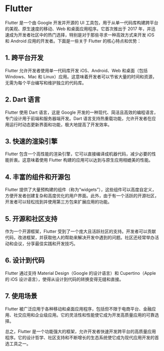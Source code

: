 # Flutter

Flutter 是一个由 Google 开发并开源的 UI 工具包，用于从单一代码库构建跨平台的美观、原生速度的移动、Web 和桌面应用程序。它首次推出于 2017 年，并迅速成为开发者社区中的热门选择，特别是对于那些寻求一种高效方式来开发 iOS 和 Android 应用的开发者。下面是一些关于 Flutter 的核心特点和优势：

## 1. 跨平台开发

Flutter 允许开发者使用单一代码库开发 iOS、Android、Web 和桌面（包括 Windows、Mac 和 Linux）应用。这意味着开发者可以节省大量的时间和资源，无需为每个平台编写和维护独立的代码库。

## 2. Dart 语言

Flutter 使用 Dart 语言，这是 Google 开发的一种现代、简洁且高效的编程语言，专门设计用于前端和服务器端开发。Dart 语言支持热重载功能，允许开发者在应用运行时动态更新界面和功能，极大地提高了开发效率。

## 3. 快速的渲染引擎

Flutter 包含一个高性能的渲染引擎，它可以直接编译成机器代码，减少必要的性能折衷。这意味着使用 Flutter 构建的应用可以达到与原生应用相媲美的性能。

## 4. 丰富的组件和开源包

Flutter 提供了大量预构建的组件（称为“widgets”），这些组件可以高度自定义，方便开发者创建复杂和高度优化的用户界面。此外，由于有一个活跃的开源社区，开发者可以轻松找到并使用第三方包来扩展应用的功能。

## 5. 开源和社区支持

作为一个开源框架，Flutter 受到了一个庞大且活跃社区的支持。开发者可以贡献代码，改进框架，并获取他人的帮助来解决开发中遇到的问题。社区还经常举办活动和会议，分享最佳实践和开发技巧。

## 6. 设计到代码

Flutter 通过支持 Material Design（Google 的设计语言）和 Cupertino（Apple 的 iOS 设计语言），使得从设计到代码的转换变得无缝和直接。

## 7. 使用场景

Flutter 被广泛应用于各种移动和桌面应用程序，包括但不限于电商平台、金融应用、社交应用和企业级应用。它的灵活性和性能使它成为开发高质量应用的可靠选择。

总之，Flutter 是一个功能强大的框架，允许开发者快速开发跨平台的高质量应用程序。它的设计哲学、社区支持和不断增长的生态系统使它成为现代应用开发的首选工具之一。
